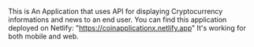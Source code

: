 This is An Application that uses API for displaying Cryptocurrency informations and news to an end user. You can find this application deployed on Netlify: "https://coinapplicationx.netlify.app" It's working for both mobile and web.


